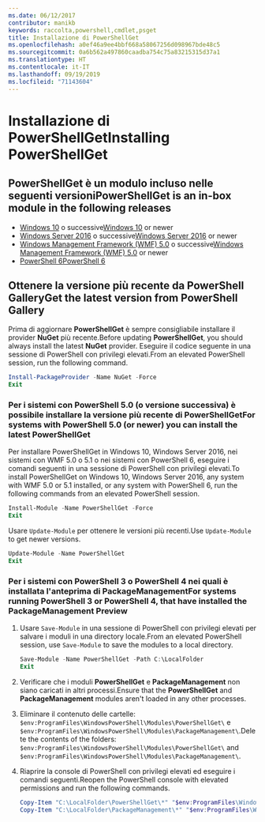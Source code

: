 ```yaml
---
ms.date: 06/12/2017
contributor: manikb
keywords: raccolta,powershell,cmdlet,psget
title: Installazione di PowerShellGet
ms.openlocfilehash: a0ef46a9ee4bbf668a58067256d098967bde48c5
ms.sourcegitcommit: 0a6b562a497860caadba754c75a83215315d37a1
ms.translationtype: HT
ms.contentlocale: it-IT
ms.lasthandoff: 09/19/2019
ms.locfileid: "71143604"
---
```

# <a name="installing-powershellget"></a><span data-ttu-id="5cb7b-103">Installazione di PowerShellGet</span><span class="sxs-lookup"><span data-stu-id="5cb7b-103">Installing PowerShellGet</span></span>

## <a name="powershellget-is-an-in-box-module-in-the-following-releases"></a><span data-ttu-id="5cb7b-104">PowerShellGet è un modulo incluso nelle seguenti versioni</span><span class="sxs-lookup"><span data-stu-id="5cb7b-104">PowerShellGet is an in-box module in the following releases</span></span>

- <span data-ttu-id="5cb7b-105">[Windows 10](https://www.microsoft.com/windows) o successive</span><span class="sxs-lookup"><span data-stu-id="5cb7b-105">[Windows 10](https://www.microsoft.com/windows) or newer</span></span>
- <span data-ttu-id="5cb7b-106">[Windows Server 2016](/windows-server/windows-server) o successive</span><span class="sxs-lookup"><span data-stu-id="5cb7b-106">[Windows Server 2016](/windows-server/windows-server) or newer</span></span>
- <span data-ttu-id="5cb7b-107">[Windows Management Framework (WMF) 5.0](https://www.microsoft.com/download/details.aspx?id=50395) o successive</span><span class="sxs-lookup"><span data-stu-id="5cb7b-107">[Windows Management Framework (WMF) 5.0](https://www.microsoft.com/download/details.aspx?id=50395) or newer</span></span>
- [<span data-ttu-id="5cb7b-108">PowerShell 6</span><span class="sxs-lookup"><span data-stu-id="5cb7b-108">PowerShell 6</span></span>](https://github.com/PowerShell/PowerShell/releases)

## <a name="get-the-latest-version-from-powershell-gallery"></a><span data-ttu-id="5cb7b-109">Ottenere la versione più recente da PowerShell Gallery</span><span class="sxs-lookup"><span data-stu-id="5cb7b-109">Get the latest version from PowerShell Gallery</span></span>

<span data-ttu-id="5cb7b-110">Prima di aggiornare **PowerShellGet** è sempre consigliabile installare il provider **NuGet** più recente.</span><span class="sxs-lookup"><span data-stu-id="5cb7b-110">Before updating **PowerShellGet**, you should always install the latest **NuGet** provider.</span></span> <span data-ttu-id="5cb7b-111">Eseguire il codice seguente in una sessione di PowerShell con privilegi elevati.</span><span class="sxs-lookup"><span data-stu-id="5cb7b-111">From an elevated PowerShell session, run the following command.</span></span>

```powershell
Install-PackageProvider -Name NuGet -Force
Exit
```

### <a name="for-systems-with-powershell-50-or-newer-you-can-install-the-latest-powershellget"></a><span data-ttu-id="5cb7b-112">Per i sistemi con PowerShell 5.0 (o versione successiva) è possibile installare la versione più recente di PowerShellGet</span><span class="sxs-lookup"><span data-stu-id="5cb7b-112">For systems with PowerShell 5.0 (or newer) you can install the latest PowerShellGet</span></span>

<span data-ttu-id="5cb7b-113">Per installare PowerShellGet in Windows 10, Windows Server 2016, nei sistemi con WMF 5.0 o 5.1 o nei sistemi con PowerShell 6, eseguire i comandi seguenti in una sessione di PowerShell con privilegi elevati.</span><span class="sxs-lookup"><span data-stu-id="5cb7b-113">To install PowerShellGet on Windows 10, Windows Server 2016, any system with WMF 5.0 or 5.1 installed, or any system with PowerShell 6, run the following commands from an elevated PowerShell session.</span></span>

```powershell
Install-Module -Name PowerShellGet -Force
Exit
```

<span data-ttu-id="5cb7b-114">Usare `Update-Module` per ottenere le versioni più recenti.</span><span class="sxs-lookup"><span data-stu-id="5cb7b-114">Use `Update-Module` to get newer versions.</span></span>

```powershell
Update-Module -Name PowerShellGet
Exit
```

### <a name="for-systems-running-powershell-3-or-powershell-4-that-have-installed-the-packagemanagement-preview"></a><span data-ttu-id="5cb7b-115">Per i sistemi con PowerShell 3 o PowerShell 4 nei quali è installata l'anteprima di PackageManagement</span><span class="sxs-lookup"><span data-stu-id="5cb7b-115">For systems running PowerShell 3 or PowerShell 4, that have installed the PackageManagement Preview</span></span>

1. <span data-ttu-id="5cb7b-116">Usare `Save-Module` in una sessione di PowerShell con privilegi elevati per salvare i moduli in una directory locale.</span><span class="sxs-lookup"><span data-stu-id="5cb7b-116">From an elevated PowerShell session, use `Save-Module` to save the modules to a local directory.</span></span>

   ```powershell
   Save-Module -Name PowerShellGet -Path C:\LocalFolder
   Exit
   ```

1. <span data-ttu-id="5cb7b-117">Verificare che i moduli **PowerShellGet** e **PackageManagement** non siano caricati in altri processi.</span><span class="sxs-lookup"><span data-stu-id="5cb7b-117">Ensure that the **PowerShellGet** and **PackageManagement** modules aren't loaded in any other processes.</span></span>
1. <span data-ttu-id="5cb7b-118">Eliminare il contenuto delle cartelle: `$env:ProgramFiles\WindowsPowerShell\Modules\PowerShellGet\` e `$env:ProgramFiles\WindowsPowerShell\Modules\PackageManagement\`.</span><span class="sxs-lookup"><span data-stu-id="5cb7b-118">Delete the contents of the folders: `$env:ProgramFiles\WindowsPowerShell\Modules\PowerShellGet\` and `$env:ProgramFiles\WindowsPowerShell\Modules\PackageManagement\`.</span></span>
1. <span data-ttu-id="5cb7b-119">Riaprire la console di PowerShell con privilegi elevati ed eseguire i comandi seguenti.</span><span class="sxs-lookup"><span data-stu-id="5cb7b-119">Reopen the PowerShell console with elevated permissions and run the following commands.</span></span>

   ```powershell
   Copy-Item "C:\LocalFolder\PowerShellGet\*" "$env:ProgramFiles\WindowsPowerShell\Modules\PowerShellGet\" -Recurse -Force
   Copy-Item "C:\LocalFolder\PackageManagement\*" "$env:ProgramFiles\WindowsPowerShell\Modules\PackageManagement\" -Recurse -Force
   ```
